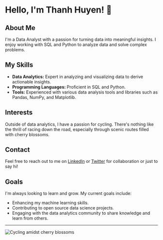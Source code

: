 # Hello, I'm Thanh Huyen! 🌸

## About Me
I'm a Data Analyst with a passion for turning data into meaningful insights. I enjoy working with SQL and Python to analyze data and solve complex problems.

## My Skills
- **Data Analytics:** Expert in analyzing and visualizing data to derive actionable insights.
- **Programming Languages:** Proficient in SQL and Python.
- **Tools:** Experienced with various data analysis tools and libraries such as Pandas, NumPy, and Matplotlib.

## Interests
Outside of data analytics, I have a passion for cycling. There's nothing like the thrill of racing down the road, especially through scenic routes filled with cherry blossoms.

## Contact
Feel free to reach out to me on [LinkedIn](#) or [Twitter](#) for collaboration or just to say hi!

## Goals
I'm always looking to learn and grow. My current goals include:
- Enhancing my machine learning skills.
- Contributing to open source data science projects.
- Engaging with the data analytics community to share knowledge and learn from others.

---

![Cycling amidst cherry blossoms](https://img.freepik.com/premium-zdjecie/dwa-rowery-pod-rozowym-drzewem-sakura-drzewa-wisni-w-parku_165383-426.jpg?w=1380)
